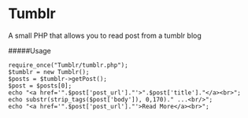 Tumblr
======

A small PHP that allows you to read post from a tumblr blog

#####Usage

    require_once("Tumblr/tumblr.php");  
	$tumblr = new Tumblr();  
	$posts = $tumblr->getPost();  
	$post = $posts[0];  
	echo "<a href='".$post['post_url']."'>".$post['title']."</a><br>";  
	echo substr(strip_tags($post['body']), 0,170)." ...<br/>";  
	echo "<a href='".$post['post_url']."'>Read More</a><br>";  